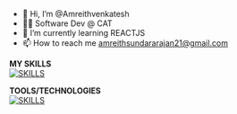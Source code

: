- 👋 Hi, I’m @Amreithvenkatesh
- 🧑‍💻 Software Dev @ CAT
- 🌱 I’m currently learning REACTJS
- 📫 How to reach me amreithsundararajan21@gmail.com

<b>MY SKILLS</b> <br>
[![SKILLS](https://skillicons.dev/icons?i=js,html,css,py)](https://skillicons.dev)

<b>TOOLS/TECHNOLOGIES</b> <br>
[![SKILLS](https://skillicons.dev/icons?i=nodejs,npm,react)](https://skillicons.dev)
